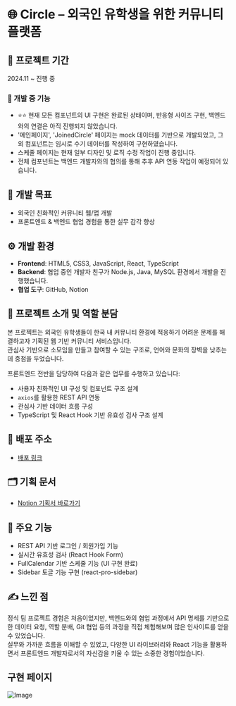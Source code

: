 # 🌐 Circle – 외국인 유학생을 위한 커뮤니티 플랫폼

## 📆 프로젝트 기간
2024.11 ~ 진행 중

### 🔧 개발 중 기능
- ⭐⭐ 현재 모든 컴포넌트의 UI 구현은 완료된 상태이며, 반응형 사이즈 구현, 백엔드와의 연결은 아직 진행되지 않았습니다.
- '메인페이지', 'JoinedCircle' 페이지는 mock 데이터를 기반으로 개발되었고, 그 외 컴포넌트는 임시로 수기 데이터를 작성하여 구현하였습니다.
- 스케줄 페이지는 현재 일부 디자인 및 로직 수정 작업이 진행 중입니다.
- 전체 컴포넌트는 백엔드 개발자와의 협의를 통해 추후 API 연동 작업이 예정되어 있습니다.

## 🎯 개발 목표
- 외국인 친화적인 커뮤니티 웹/앱 개발
- 프론트엔드 & 백엔드 협업 경험을 통한 실무 감각 향상

## ⚙️ 개발 환경
- **Frontend**: HTML5, CSS3, JavaScript, React, TypeScript
- **Backend**: 협업 중인 개발자 친구가 Node.js, Java, MySQL 환경에서 개발을 진행했습니다.
- **협업 도구**: GitHub, Notion

## 👥 프로젝트 소개 및 역할 분담
본 프로젝트는 외국인 유학생들이 한국 내 커뮤니티 환경에 적응하기 어려운 문제를 해결하고자 기획된 웹 기반 커뮤니티 서비스입니다.  
관심사 기반으로 소모임을 만들고 참여할 수 있는 구조로, 언어와 문화의 장벽을 낮추는 데 중점을 두었습니다.

프론트엔드 전반을 담당하여 다음과 같은 업무를 수행하고 있습니다:
- 사용자 친화적인 UI 구성 및 컴포넌트 구조 설계
- `axios`를 활용한 REST API 연동
- 관심사 기반 데이터 흐름 구성
- TypeScript 및 React Hook 기반 유효성 검사 구조 설계

## 🔗 배포 주소
- [배포 링크](https://sohyun32253.github.io/Circle/) 

## 🗂 기획 문서
- [Notion 기획서 바로가기](https://www.notion.so/13de201be1ac802db3dcd9ea3f821192?pvs=4)  


## 🚀 주요 기능
- REST API 기반 로그인 / 회원가입 기능
- 실시간 유효성 검사 (React Hook Form)
- FullCalendar 기반 스케줄 기능 (UI 구현 완료)
- Sidebar 토글 기능 구현 (react-pro-sidebar)

## ✍️ 느낀 점
정식 팀 프로젝트 경험은 처음이었지만, 백엔드와의 협업 과정에서 API 명세를 기반으로 한 데이터 요청, 역할 분배, Git 협업 등의 과정을 직접 체험해보며 많은 인사이트를 얻을 수 있었습니다.  
실무와 가까운 흐름을 이해할 수 있었고, 다양한 UI 라이브러리와 React 기능을 활용하면서 프론트엔드 개발자로서의 자신감을 키울 수 있는 소중한 경험이었습니다.

## 구현 페이지
![Image](https://github.com/user-attachments/assets/342c4522-f76d-48e8-bea7-dee40caf4632)
